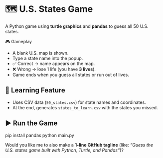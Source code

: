 
# 🗺️ U.S. States Game

A Python game using **turtle graphics** and **pandas** to guess all 50 U.S. states.

 🎮 Gameplay

* A blank U.S. map is shown.
* Type a state name into the popup.
* ✅ Correct → name appears on the map.
* ❌ Wrong → lose 1 life (you have **3 lives**).
* Game ends when you guess all states or run out of lives.

## 📘 Learning Feature

* Uses CSV data (`50_states.csv`) for state names and coordinates.
* At the end, generates `states_to_learn.csv` with the states you missed.


## ▶️ Run the Game

pip install pandas
python main.py



Would you like me to also make a **1-line GitHub tagline** (like: *“Guess the U.S. states game built with Python, Turtle, and Pandas”*)?

